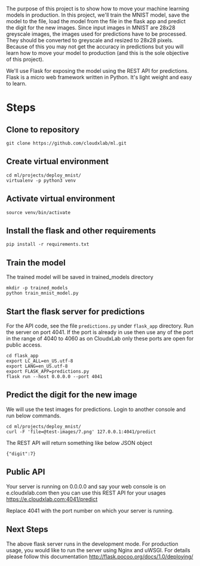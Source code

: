 The purpose of this project is to show how to move your machine learning models in production. In this project, we'll train the MNIST model, save the model to the file, load the model from the file in the flask app and predict the digit for the new images. Since input images in MNIST are 28x28 greyscale images, the images used for predictions have to be processed. They should be converted to greyscale and resized to 28x28 pixels. Because of this you may not get the accuracy in predictions but you will learn how to move your model to production (and this is the sole objective of this project).

We'll use Flask for exposing the model using the REST API for predictions. Flask is a micro web framework written in Python. It's light weight and easy to learn.

# Steps

## Clone to repository
```
git clone https://github.com/cloudxlab/ml.git
```

## Create virtual environment

```
cd ml/projects/deploy_mnist/
virtualenv -p python3 venv
```

## Activate virtual environment

```
source venv/bin/activate
```

## Install the flask and other requirements
```
pip install -r requirements.txt
```

## Train the model

The trained model will be saved in trained_models directory
```
mkdir -p trained_models
python train_mnist_model.py
```

## Start the flask server for predictions

For the API code, see the file `predictions.py` under `flask_app` directory. Run the server on port 4041. If the port is already in use then use any of the port in the range of 4040 to 4060 as on CloudxLab only these ports are open for public access.

```
cd flask_app
export LC_ALL=en_US.utf-8
export LANG=en_US.utf-8
export FLASK_APP=predictions.py
flask run --host 0.0.0.0 --port 4041
```

## Predict the digit for the new image

We will use the test images for predictions. Login to another console and run below commands.
```
cd ml/projects/deploy_mnist/
curl -F 'file=@test-images/7.png' 127.0.0.1:4041/predict
```

The REST API will return something like below JSON object

```{"digit":7}```

## Public API

Your server is running on 0.0.0.0 and say your web console is on e.cloudxlab.com then you can use this REST API for your usages https://e.cloudxlab.com:4041/predict

Replace 4041 with the port number on which your server is running.

## Next Steps

The above flask server runs in the development mode. For production usage, you would like to run the server using Nginx and uWSGI. For details please follow this documentation http://flask.pocoo.org/docs/1.0/deploying/
